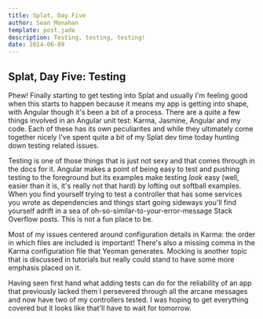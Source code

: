 ```yaml
---
title: Splat, Day Five
author: Sean Monahan
template: post.jade
description: Testing, testing, testing!
date: 2014-06-09
---
```


## Splat, Day Five: Testing

Phew! Finally starting to get testing into Splat and usually I'm feeling good when this starts to happen because it means my app is getting into shape, with Angular though it's been a bit of a process. There are a quite a few things involved in an Angular unit test: Karma, Jasmine, Angular and my code. Each of these has its own peculiarites and while they ultimately come together nicely I've spent quite a bit of my Splat dev time today hunting down testing related issues.

Testing is one of those things that is just not sexy and that comes through in the docs for it. Angular makes a point of being easy to test and pushing testing to the foreground but its examples make testing _look_ easy (well, easier than it is, it's really not that hard) by lofting out softball examples. When you find yourself trying to test a controller that has some services you wrote as dependencies and things start going sideways you'll find yourself adrift in a sea of oh-so-similar-to-your-error-message Stack Overflow posts. This is not a fun place to be.

Most of my issues centered around configuration details in Karma: the order in which files are included is important! There's also a missing comma in the Karma configuration file that Yeoman generates. Mocking is another topic that is discussed in tutorials but really could stand to have some more emphasis placed on it.

Having seen first hand what adding tests can do for the reliability of an app that previously lacked them I persevered through all the arcane messages and now have two of my controllers tested. I was hoping to get everything covered but it looks like that'll have to wait for tomorrow.